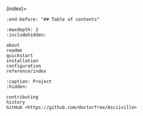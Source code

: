 (index)=

```{include} ../README.md
:end-before: "## Table of contents"
```

```{toctree}
:maxdepth: 2
:includehidden:

about
readme
quickstart
installation
configuration
reference/index
```

```{toctree}
:caption: Project
:hidden:

contributing
history
GitHub <https://github.com/doctorfree/Asciiville>
```
